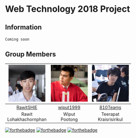 # Web Technology 2018 Project

## Information
`Coming soon`

## Group Members
|<img src="img/member/rawitshie.jpg" width="120px" height="120px">|<img src="img/member/wiput1999.jpg" width="120px" height="120px">|<img src="img/member/810teams.jpg" width="120px" height="120px">|
|:---:|:---:|:---:|
|[RawitSHIE](https://github.com/RawitSHIE)|[wiput1999](https://github.com/wiput1999)|[810Teams](https://github.com/810Teams)|
|Rawit<br>Lohakhachornphan|Wiput<br>Pootong|Teerapat<br>Kraisrisirikul|

[![forthebadge](https://forthebadge.com/images/badges/made-with-javascript.svg)](https://forthebadge.com)
[![forthebadge](https://forthebadge.com/images/badges/built-by-developers.svg)](https://forthebadge.com)
[![forthebadge](https://forthebadge.com/images/badges/built-with-love.svg)](https://forthebadge.com)